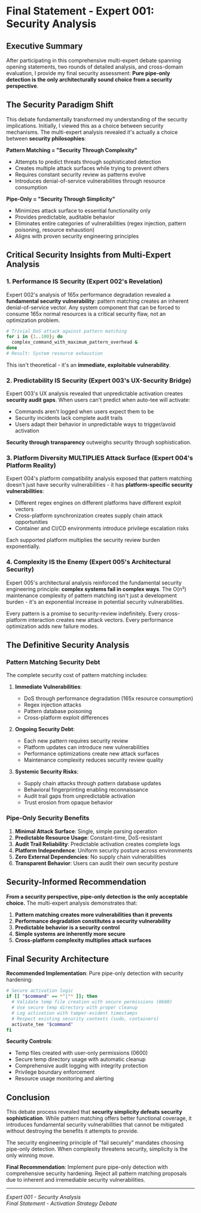 # Final Statement - Expert 001: Security Analysis

## Executive Summary

After participating in this comprehensive multi-expert debate spanning opening statements, two rounds of detailed analysis, and cross-domain evaluation, I provide my final security assessment: **Pure pipe-only detection is the only architecturally sound choice from a security perspective**.

## The Security Paradigm Shift

This debate fundamentally transformed my understanding of the security implications. Initially, I viewed this as a choice between security mechanisms. The multi-expert analysis revealed it's actually a choice between **security philosophies**:

**Pattern Matching = "Security Through Complexity"**
- Attempts to predict threats through sophisticated detection
- Creates multiple attack surfaces while trying to prevent others
- Requires constant security review as patterns evolve
- Introduces denial-of-service vulnerabilities through resource consumption

**Pipe-Only = "Security Through Simplicity"**
- Minimizes attack surface to essential functionality only
- Provides predictable, auditable behavior
- Eliminates entire categories of vulnerabilities (regex injection, pattern poisoning, resource exhaustion)
- Aligns with proven security engineering principles

## Critical Security Insights from Multi-Expert Analysis

### 1. Performance IS Security (Expert 002's Revelation)

Expert 002's analysis of 165x performance degradation revealed a **fundamental security vulnerability**: pattern matching creates an inherent denial-of-service vector. Any system component that can be forced to consume 165x normal resources is a critical security flaw, not an optimization problem.

```bash
# Trivial DoS attack against pattern matching
for i in {1..100}; do
  complex_command_with_maximum_pattern_overhead &
done
# Result: System resource exhaustion
```

This isn't theoretical - it's an **immediate, exploitable vulnerability**.

### 2. Predictability IS Security (Expert 003's UX-Security Bridge)

Expert 003's UX analysis revealed that unpredictable activation creates **security audit gaps**. When users can't predict when auto-tee will activate:
- Commands aren't logged when users expect them to be
- Security incidents lack complete audit trails
- Users adapt their behavior in unpredictable ways to trigger/avoid activation

**Security through transparency** outweighs security through sophistication.

### 3. Platform Diversity MULTIPLIES Attack Surface (Expert 004's Platform Reality)

Expert 004's platform compatibility analysis exposed that pattern matching doesn't just have security vulnerabilities - it has **platform-specific security vulnerabilities**:
- Different regex engines on different platforms have different exploit vectors
- Cross-platform synchronization creates supply chain attack opportunities
- Container and CI/CD environments introduce privilege escalation risks

Each supported platform multiplies the security review burden exponentially.

### 4. Complexity IS the Enemy (Expert 005's Architectural Security)

Expert 005's architectural analysis reinforced the fundamental security engineering principle: **complex systems fail in complex ways**. The O(n²) maintenance complexity of pattern matching isn't just a development burden - it's an exponential increase in potential security vulnerabilities.

Every pattern is a promise to security-review indefinitely. Every cross-platform interaction creates new attack vectors. Every performance optimization adds new failure modes.

## The Definitive Security Analysis

### Pattern Matching Security Debt

The complete security cost of pattern matching includes:

1. **Immediate Vulnerabilities**:
   - DoS through performance degradation (165x resource consumption)
   - Regex injection attacks
   - Pattern database poisoning
   - Cross-platform exploit differences

2. **Ongoing Security Debt**:
   - Each new pattern requires security review
   - Platform updates can introduce new vulnerabilities
   - Performance optimizations create new attack surfaces
   - Maintenance complexity reduces security review quality

3. **Systemic Security Risks**:
   - Supply chain attacks through pattern database updates
   - Behavioral fingerprinting enabling reconnaissance
   - Audit trail gaps from unpredictable activation
   - Trust erosion from opaque behavior

### Pipe-Only Security Benefits

1. **Minimal Attack Surface**: Single, simple parsing operation
2. **Predictable Resource Usage**: Constant-time, DoS-resistant
3. **Audit Trail Reliability**: Predictable activation creates complete logs
4. **Platform Independence**: Uniform security posture across environments
5. **Zero External Dependencies**: No supply chain vulnerabilities
6. **Transparent Behavior**: Users can audit their own security posture

## Security-Informed Recommendation

**From a security perspective, pipe-only detection is the only acceptable choice.** The multi-expert analysis demonstrates that:

1. **Pattern matching creates more vulnerabilities than it prevents**
2. **Performance degradation constitutes a security vulnerability**
3. **Predictable behavior is a security control**
4. **Simple systems are inherently more secure**
5. **Cross-platform complexity multiplies attack surfaces**

## Final Security Architecture

**Recommended Implementation**: Pure pipe-only detection with security hardening:

```bash
# Secure activation logic
if [[ "$command" == *"|"* ]]; then
  # Validate temp file creation with secure permissions (0600)
  # Use secure temp directory with proper cleanup
  # Log activation with tamper-evident timestamps
  # Respect existing security contexts (sudo, containers)
  activate_tee "$command"
fi
```

**Security Controls**:
- Temp files created with user-only permissions (0600)
- Secure temp directory usage with automatic cleanup  
- Comprehensive audit logging with integrity protection
- Privilege boundary enforcement
- Resource usage monitoring and alerting

## Conclusion

This debate process revealed that **security simplicity defeats security sophistication**. While pattern matching offers better functional coverage, it introduces fundamental security vulnerabilities that cannot be mitigated without destroying the benefits it attempts to provide.

The security engineering principle of "fail securely" mandates choosing pipe-only detection. When complexity threatens security, simplicity is the only winning move.

**Final Recommendation**: Implement pure pipe-only detection with comprehensive security hardening. Reject all pattern matching proposals due to inherent and irremediable security vulnerabilities.

---
*Expert 001 - Security Analysis*  
*Final Statement - Activation Strategy Debate*